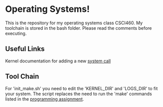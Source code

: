 # Operating Systems! 

This is the repository for my operating systems class CSCI460. My toolchain is
stored in the bash folder. Please read the comments before executing.

## Useful Links
Kernel documentation for adding a new [system call](https://www.kernel.org/doc/html/latest/process/adding-syscalls.html)

## Tool Chain
For 'init_make.sh' you need to edit the 'KERNEL_DIR' and 'LOGS_DIR' to fit your
system. The script replaces the need to run the 'make' commands listed in the
[programming assignment](https://canvas.umt.edu/courses/18301/assignments/228633).
